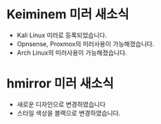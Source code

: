 # Keiminem 미러 새소식
- Kali Linux 미러로 등록되었습니다.
- Opnsense, Proxmox의 미러사용이 가능해졌습니다.
- Arch Linux의 미러사용이 가능해졌습니다.

# hmirror 미러 새소식
- 새로운 디자인으로 변경하였습니다
- 스타일 색상을 블랙으로 변경하였습니다.
